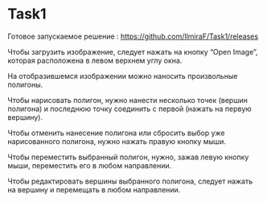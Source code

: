 # Task1

Готовое запускаемое решение : https://github.com/IlmiraF/Task1/releases

Чтобы загрузить изображение, следует нажать на кнопку “Open Image”, которая расположена в левом верхнем углу окна.

На отобразившемся изображении можно наносить произвольные полигоны.

Чтобы нарисовать полигон, нужно нанести несколько точек (вершин полигона) и последнюю точку соединить с первой (нажать на первую вершину).

Чтобы отменить нанесение полигона или сбросить выбор уже нарисованного полигона, нужно нажать правую кнопку мыши.

Чтобы переместить выбранный полигон, нужно, зажав левую кнопку мыши, переместить его в любом направлении.

Чтобы редактировать вершины выбранного полигона, следует нажать на вершину и перемещать в любом направлении.
